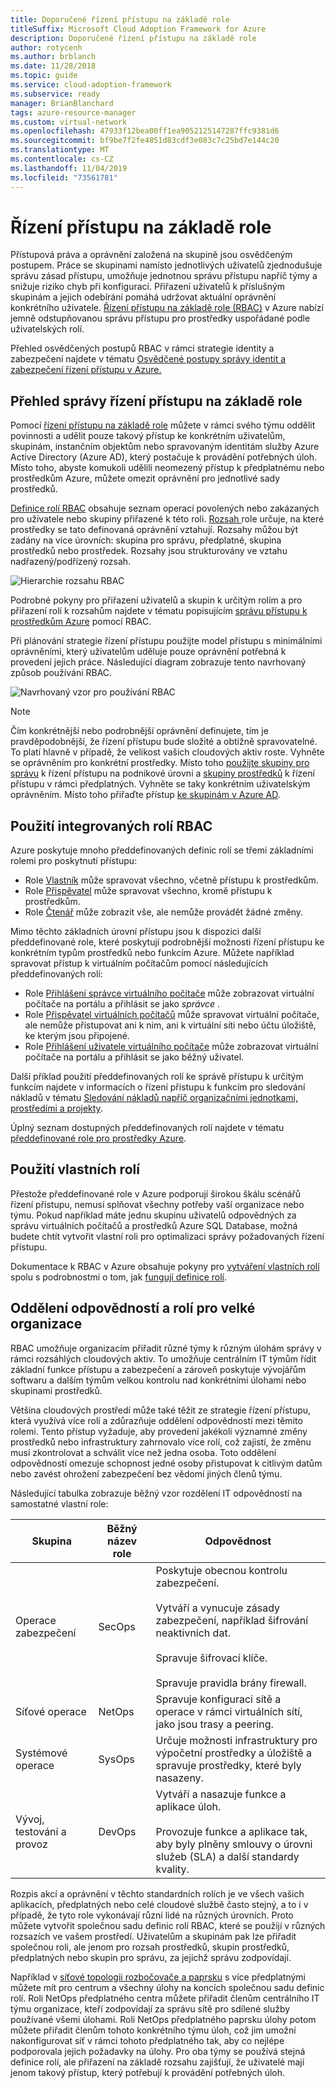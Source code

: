 ```yaml
---
title: Doporučené řízení přístupu na základě role
titleSuffix: Microsoft Cloud Adoption Framework for Azure
description: Doporučené řízení přístupu na základě role
author: rotycenh
ms.author: brblanch
ms.date: 11/28/2018
ms.topic: guide
ms.service: cloud-adoption-framework
ms.subservice: ready
manager: BrianBlanchard
tags: azure-resource-manager
ms.custom: virtual-network
ms.openlocfilehash: 47933f12bea00ff1ea9052125147287ffc9381d6
ms.sourcegitcommit: bf9be7f2fe4851d83cdf3e083c7c25bd7e144c20
ms.translationtype: MT
ms.contentlocale: cs-CZ
ms.lasthandoff: 11/04/2019
ms.locfileid: "73561781"
---
```

# <a name="role-based-access-control"></a>Řízení přístupu na základě role

Přístupová práva a oprávnění založená na skupině jsou osvědčeným postupem. Práce se skupinami namísto jednotlivých uživatelů zjednodušuje správu zásad přístupu, umožňuje jednotnou správu přístupu napříč týmy a snižuje riziko chyb při konfiguraci. Přiřazení uživatelů k příslušným skupinám a jejich odebírání pomáhá udržovat aktuální oprávnění konkrétního uživatele. [Řízení přístupu na základě role (RBAC)](https://docs.microsoft.com/azure/role-based-access-control/overview) v Azure nabízí jemně odstupňovanou správu přístupu pro prostředky uspořádané podle uživatelských rolí.

Přehled osvědčených postupů RBAC v rámci strategie identity a zabezpečení najdete v tématu [Osvědčené postupy správy identit a zabezpečení řízení přístupu v Azure.](https://docs.microsoft.com/azure/security/azure-security-identity-management-best-practices#use-role-based-access-control)

## <a name="overview-of-role-based-access-control"></a>Přehled správy řízení přístupu na základě role

Pomocí [řízení přístupu na základě role](https://docs.microsoft.com/azure/role-based-access-control/overview) můžete v rámci svého týmu oddělit povinnosti a udělit pouze takový přístup ke konkrétním uživatelům, skupinám, instančním objektům nebo spravovaným identitám služby Azure Active Directory (Azure AD), který postačuje k provádění potřebných úloh. Místo toho, abyste komukoli udělili neomezený přístup k předplatnému nebo prostředkům Azure, můžete omezit oprávnění pro jednotlivé sady prostředků.

[Definice rolí RBAC](https://docs.microsoft.com/azure/role-based-access-control/role-definitions) obsahuje seznam operací povolených nebo zakázaných pro uživatele nebo skupiny přiřazené k této roli. [Rozsah ](https://docs.microsoft.com/azure/role-based-access-control/overview#scope) role určuje, na které prostředky se tato definovaná oprávnění vztahují. Rozsahy můžou být zadány na více úrovních: skupina pro správu, předplatné, skupina prostředků nebo prostředek. Rozsahy jsou strukturovány ve vztahu nadřazený/podřízený rozsah.

![Hierarchie rozsahu RBAC](../../_images/azure-best-practices/rbac-scope.png)

Podrobné pokyny pro přiřazení uživatelů a skupin k určitým rolím a pro přiřazení rolí k rozsahům najdete v tématu popisujícím [správu přístupu k prostředkům Azure](https://docs.microsoft.com/azure/role-based-access-control/role-assignments-portal) pomocí RBAC.

Při plánování strategie řízení přístupu použijte model přístupu s minimálními oprávněními, který uživatelům uděluje pouze oprávnění potřebná k provedení jejich práce. Následující diagram zobrazuje tento navrhovaný způsob používání RBAC.

![Navrhovaný vzor pro používání RBAC](../../_images/azure-best-practices/rbac-least-privilege.png)

> [!NOTE]
> Čím konkrétnější nebo podrobnější oprávnění definujete, tím je pravděpodobnější, že řízení přístupu bude složité a obtížně spravovatelné. To platí hlavně v případě, že velikost vašich cloudových aktiv roste. Vyhněte se oprávněním pro konkrétní prostředky. Místo toho [použijte skupiny pro správu](https://docs.microsoft.com/azure/governance/management-groups) k řízení přístupu na podnikové úrovni a [skupiny prostředků](https://docs.microsoft.com/azure/azure-resource-manager/resource-group-overview#resource-groups) k řízení přístupu v rámci předplatných. Vyhněte se taky konkrétním uživatelským oprávněním. Místo toho přiřaďte přístup [ke skupinám v Azure AD](https://docs.microsoft.com/azure/active-directory/fundamentals/active-directory-manage-groups).

## <a name="use-built-in-rbac-roles"></a>Použití integrovaných rolí RBAC

Azure poskytuje mnoho předdefinovaných definic rolí se třemi základními rolemi pro poskytnutí přístupu:

- Role [Vlastník](https://docs.microsoft.com/azure/role-based-access-control/built-in-roles#owner) může spravovat všechno, včetně přístupu k prostředkům.
- Role [Přispěvatel](https://docs.microsoft.com/azure/role-based-access-control/built-in-roles#contributor) může spravovat všechno, kromě přístupu k prostředkům.
- Role [Čtenář](https://docs.microsoft.com/azure/role-based-access-control/built-in-roles#reader) může zobrazit vše, ale nemůže provádět žádné změny.

Mimo těchto základních úrovní přístupu jsou k dispozici další předdefinované role, které poskytují podrobnější možnosti řízení přístupu ke konkrétním typům prostředků nebo funkcím Azure. Můžete například spravovat přístup k virtuálním počítačům pomocí následujících předdefinovaných rolí:

- Role [Přihlášení správce virtuálního počítače](https://docs.microsoft.com/azure/role-based-access-control/built-in-roles#virtual-machine-administrator-login) může zobrazovat virtuální počítače na portálu a přihlásit se jako _správce_ .
- Role [Přispěvatel virtuálních počítačů](https://docs.microsoft.com/azure/role-based-access-control/built-in-roles#virtual-machine-contributor) může spravovat virtuální počítače, ale nemůže přistupovat ani k nim, ani k virtuální síti nebo účtu úložiště, ke kterým jsou připojené.
- Role [Přihlášení uživatele virtuálního počítače](https://docs.microsoft.com/azure/role-based-access-control/built-in-roles#virtual-machine-user-login) může zobrazovat virtuální počítače na portálu a přihlásit se jako běžný uživatel.

Další příklad použití předdefinovaných rolí ke správě přístupu k určitým funkcím najdete v informacích o řízení přístupu k funkcím pro sledování nákladů v tématu [Sledování nákladů napříč organizačními jednotkami, prostředími a projekty](../azure-best-practices/track-costs.md#provide-the-right-level-of-cost-access).

Úplný seznam dostupných předdefinovaných rolí najdete v tématu [předdefinované role pro prostředky Azure](https://docs.microsoft.com/azure/role-based-access-control/built-in-roles).

## <a name="use-custom-roles"></a>Použití vlastních rolí

Přestože předdefinované role v Azure podporují širokou škálu scénářů řízení přístupu, nemusí splňovat všechny potřeby vaší organizace nebo týmu. Pokud například máte jednu skupinu uživatelů odpovědných za správu virtuálních počítačů a prostředků Azure SQL Database, možná budete chtít vytvořit vlastní roli pro optimalizaci správy požadovaných řízení přístupu.

Dokumentace k RBAC v Azure obsahuje pokyny pro [vytváření vlastních rolí](https://docs.microsoft.com/azure/role-based-access-control/custom-roles) spolu s podrobnostmi o tom, jak [fungují definice rolí](https://docs.microsoft.com/azure/role-based-access-control/role-definitions).

## <a name="separation-of-responsibilities-and-roles-for-large-organizations"></a>Oddělení odpovědností a rolí pro velké organizace

RBAC umožňuje organizacím přiřadit různé týmy k různým úlohám správy v rámci rozsáhlých cloudových aktiv. To umožňuje centrálním IT týmům řídit základní funkce přístupu a zabezpečení a zároveň poskytuje vývojářům softwaru a dalším týmům velkou kontrolu nad konkrétními úlohami nebo skupinami prostředků.

Většina cloudových prostředí může také těžit ze strategie řízení přístupu, která využívá více rolí a zdůrazňuje oddělení odpovědností mezi těmito rolemi. Tento přístup vyžaduje, aby provedení jakékoli významné změny prostředků nebo infrastruktury zahrnovalo více rolí, což zajistí, že změnu musí zkontrolovat a schválit více než jedna osoba. Toto oddělení odpovědnosti omezuje schopnost jedné osoby přistupovat k citlivým datům nebo zavést ohrožení zabezpečení bez vědomí jiných členů týmu.

Následující tabulka zobrazuje běžný vzor rozdělení IT odpovědností na samostatné vlastní role:

<!-- markdownlint-disable MD033 -->

| Skupina | Běžný název role | Odpovědnost |
| --- | --- | --- |
| Operace zabezpečení | SecOps | Poskytuje obecnou kontrolu zabezpečení.<br/><br/> Vytváří a vynucuje zásady zabezpečení, například šifrování neaktivních dat.<br/><br/> Spravuje šifrovací klíče.<br/><br/> Spravuje pravidla brány firewall. |
| Síťové operace | NetOps | Spravuje konfiguraci sítě a operace v rámci virtuálních sítí, jako jsou trasy a peering. |
| Systémové operace | SysOps | Určuje možnosti infrastruktury pro výpočetní prostředky a úložiště a spravuje prostředky, které byly nasazeny. |
| Vývoj, testování a provoz | DevOps | Vytváří a nasazuje funkce a aplikace úloh.<br/><br/> Provozuje funkce a aplikace tak, aby byly plněny smlouvy o úrovni služeb (SLA) a další standardy kvality. |

<!-- markdownlint-enable MD033 -->

Rozpis akcí a oprávnění v těchto standardních rolích je ve všech vašich aplikacích, předplatných nebo celé cloudové službě často stejný, a to i v případě, že tyto role vykonávají různí lidé na různých úrovních. Proto můžete vytvořit společnou sadu definic rolí RBAC, které se použijí v různých rozsazích ve vašem prostředí. Uživatelům a skupinám pak lze přiřadit společnou roli, ale jenom pro rozsah prostředků, skupin prostředků, předplatných nebo skupin pro správu, za jejichž správu zodpovídají.

Například v [síťové topologii rozbočovače a paprsku](../azure-best-practices/hub-spoke-network-topology.md) s více předplatnými můžete mít pro centrum a všechny úlohy na koncích společnou sadu definic rolí. Roli NetOps předplatného centra můžete přiřadit členům centrálního IT týmu organizace, kteří zodpovídají za správu sítě pro sdílené služby používané všemi úlohami. Roli NetOps předplatného paprsku úlohy potom můžete přiřadit členům tohoto konkrétního týmu úloh, což jim umožní nakonfigurovat síť v rámci tohoto předplatného tak, aby co nejlépe podporovala jejich požadavky na úlohy. Pro oba týmy se používá stejná definice rolí, ale přiřazení na základě rozsahu zajišťují, že uživatelé mají jenom takový přístup, který potřebují k provádění potřebných úloh.
